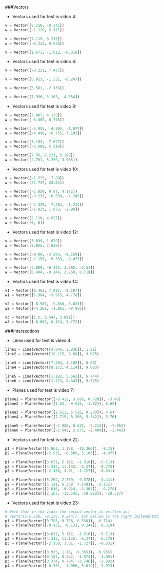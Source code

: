 ###Vectors

- Vectors used for test is video 4:
```python
v = Vector([8.218, -9.341])
w = Vector([-1.129, 2.111])
```

```python
v = Vector([7.119, 8.215])
w = Vector([-8.223, 0.878])
```

```python
v = Vector([1.671, -1.012, -0.318])
```

- Vectors used for test is video 6:

```python
v = Vector([-0.221, 7.437])
```
```python
v = Vector([8.813, -1.331, -6.247])
```
```python
v = Vector([5.581, -2.136])
```
```python
v = Vector([1.996, 3.108, -4.554])
```

- Vectors used for test is video 8:
```python
v = Vector([7.887, 4.138])
w = Vector([-8.802, 6.776])
```
```python
v = Vector([-5.955, -4.904, -1.874])
w = Vector([-4.496, -8.755, 7.103])
```
```python
v = Vector([3.183, -7.627])
w = Vector([-2.668, 5.319])
```
```python
v = Vector([7.35, 0.221, 5.188])
w = Vector([2.751, 8.259, 3.985])
```

- Vectors used for test is video 10:

```python
v = Vector([-7.579, -7.88])
w = Vector([22.737, 23.64])
```
```python
v = Vector([-2.029, 9.97, 4.172])
w = Vector([-9.231, -6.639, -7.245])
```
```python
v = Vector([-2.328, -7.284, -1.214])
w = Vector([-1.821, 1.072, -2.94])
```
```python
v = Vector([2.118, 4.827])
w = Vector([0, 0])
```


- Vectors used for test is video 12:
```python
v = Vector([3.039, 1.879])
w = Vector([0.825, 2.036])
```
```python
v = Vector([-9.88, -3.264, -8.159])
w = Vector([-2.155, -9.353, -9.473])
```
```python
v = Vector([3.009, -6.172, 3.692, -2.51])
w = Vector([6.404, -9.144, 2.759, 8.718])
```


- Vectors used for test is video 14:
```python
v1 = Vector([8.462, 7.893, -8.187])
w1 = Vector([6.984, -5.975, 4.778])
```
```python
v2 = Vector([-8.987, -9.838, 5.031])
w2 = Vector([-4.268, -1.861, -8.866])
```
```python
v3 = Vector([1.5, 9.547, 3.691])
w3 = Vector([-6.007, 0.124, 5.772])
```


###Intersections

- Lines used for test is video 4:
```python
line1 = Line(Vector([4.046, 2.836]), 1.21)
line2 = Line(Vector([10.115, 7.09]), 3.025)
```
```python
line3 = Line(Vector([7.204, 3.182]), 8.68)
line4 = Line(Vector([8.172, 4.114]), 9.883)
```
```python
line5 = Line(Vector([1.182, 5.562]), 6.744)
line6 = Line(Vector([1.773, 8.343]), 9.525)
```

- Planes used for test is video 7:
```python
plane1 = Plane(Vector([-0.412, 3.806, 0.728]), -3.46)
plane2 = Plane(Vector([1.03, -9.515, -1.82]), 8.65)
```
```python
plane3 = Plane(Vector([2.611, 5.528, 0.283]), 4.6)
plane4 = Plane(Vector([7.715, 8.306, 5.342]), 3.76)
```
```python
plane5 = Plane(Vector([-7.926, 8.625, -7.212]), -7.952)
plane6 = Plane(Vector([-2.642, 2.875, -2.404]), -2.443)
```

- Vectors used for test is video 22:
```python
p1 = Plane(Vector([5.862, 1.178, -10.366]), -8.15)
p2 = Plane(Vector([-2.931, -0.589, 5.183]), -4.075)
```
```python
p1 = Plane(Vector([8.631, 5.112, -1.816]), -5.113)
p2 = Plane(Vector([4.315, 11.132, -5.27]), -6.775)
p3 = Plane(Vector([-2.158, 3.01, -1.727]), -0.831)
```
```python
p1 = Plane(Vector([5.262, 2.739, -9.878]), -3.441)
p2 = Plane(Vector([5.111, 6.358, 7.638]), -2.152)
p3 = Plane(Vector([2.016, -9.924, -1.367]), -9.278)
p4 = Plane(Vector([2.167, -13.543, -18.883]), -10.567)
```

- Vectors used for test is video 23:
```python
# Note that in the video the second vector is written as:
# Vector([-0.138, -0.138, 0.244]), but bellow is the right implementation
p1 = Plane(Vector([0.786, 0.786, 0.588]), -0.714)
p2 = Plane(Vector([-0.131, -0.131, 0.244]), 0.319)
```
```python
p1 = Plane(Vector([8.631, 5.112, -1.816]), -5.113)
p2 = Plane(Vector([4.315, 11.132, -5.27]), -6.775)
p3 = Plane(Vector([-2.158, 3.01, -1.727]), -0.831)
```
```python
p1 = Plane(Vector([0.935, 1.76, -9.365]), -9.955)
p2 = Plane(Vector([0.187, 0.352, -1.873]), -1.991)
p3 = Plane(Vector([0.374, 0.704, -3.746]), -3.982)
p4 = Plane(Vector([-0.561, -1.056, 5.619]), 5.973)
```
